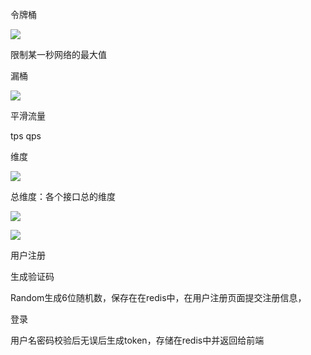 令牌桶





![](https://raw.githubusercontent.com/matt17du/img/main/img/20210223104128.png)



限制某一秒网络的最大值





漏桶



![](https://raw.githubusercontent.com/matt17du/img/main/img/20210223104306.png)





平滑流量







tps qps



维度



![](https://raw.githubusercontent.com/matt17du/img/main/img/20210223105022.png)





总维度：各个接口总的维度





![](https://raw.githubusercontent.com/matt17du/img/main/img/20210223104939.png)









![](https://raw.githubusercontent.com/matt17du/img/main/img/20210223105944.png)







用户注册



生成验证码

Random生成6位随机数，保存在在redis中，在用户注册页面提交注册信息，







登录

用户名密码校验后无误后生成token，存储在redis中并返回给前端

